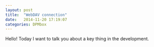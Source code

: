 ```yaml
---
layout: post
title:  "WebDAV connection"
date:   2014-11-20 17:19:07
categories: DPMbox
---
```

Hello! Today I want to talk you about a key thing in the development.
